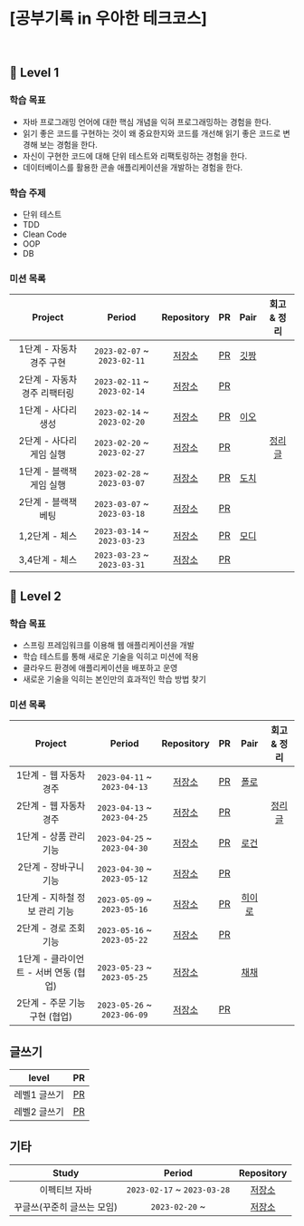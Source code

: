 
# [공부기록 in 우아한 테크코스]


<br>

## 🍏 Level 1

### 학습 목표
- 자바 프로그래밍 언어에 대한 핵심 개념을 익혀 프로그래밍하는 경험을 한다.
- 읽기 좋은 코드를 구현하는 것이 왜 중요한지와 코드를 개선해 읽기 좋은 코드로 변경해 보는 경험을 한다.
- 자신이 구현한 코드에 대해 단위 테스트와 리팩토링하는 경험을 한다.
- 데이터베이스를 활용한 콘솔 애플리케이션을 개발하는 경험을 한다.

### 학습 주제  
- 단위 테스트
- TDD
- Clean Code
- OOP
- DB

### 미션 목록 
| Project | Period | Repository | PR | Pair | 회고 & 정리 |
|:---:|:---:|:---:|:---:|:---:|:---:|
|1단계 - 자동차 경주 구현|`2023-02-07` ~ `2023-02-11`|[저장소](https://github.com/hectick/java-racingcar/tree/step1)|[PR](https://github.com/woowacourse/java-racingcar/pull/493)|[깃짱](https://github.com/eunkeeee)| |
|2단계 - 자동차 경주 리팩터링|`2023-02-11` ~ `2023-02-14`|[저장소](https://github.com/hectick/java-racingcar/tree/step2)|[PR](https://github.com/woowacourse/java-racingcar/pull/552)| | |
|1단계 - 사다리 생성|`2023-02-14` ~ `2023-02-20`|[저장소](https://github.com/hectick/java-ladder/tree/step1)|[PR](https://github.com/woowacourse/java-ladder/pull/122)|[이오](https://github.com/LJW25)| |
|2단계 - 사다리 게임 실행|`2023-02-20` ~ `2023-02-27`|[저장소](https://github.com/hectick/java-ladder/tree/step2)|[PR](https://github.com/woowacourse/java-ladder/pull/155)||[정리글](https://finger-ineedyourhelp.tistory.com/47)|
|1단계 - 블랙잭 게임 실행|`2023-02-28` ~ `2023-03-07`|[저장소](https://github.com/hectick/java-blackjack/tree/step1)|[PR](https://github.com/woowacourse/java-blackjack/pull/445)|[도치](https://github.com/hum02)| |
|2단계 - 블랙잭 베팅|`2023-03-07` ~ `2023-03-18`|[저장소](https://github.com/hectick/java-blackjack/tree/step2)|[PR](https://github.com/woowacourse/java-blackjack/pull/518)| |
|1,2단계 - 체스|`2023-03-14` ~ `2023-03-23`|[저장소](https://github.com/hectick/java-chess/tree/step1)|[PR](https://github.com/woowacourse/java-blackjack/pull/445)|[모디](https://github.com/jaehee329)| |
|3,4단계 - 체스|`2023-03-23` ~ `2023-03-31`|[저장소](https://github.com/hectick/java-chess/tree/step2)|[PR](https://github.com/woowacourse/java-chess/pull/562)| | |

## 🍏 Level 2

### 학습 목표
- 스프링 프레임워크를 이용해 웹 애플리케이션을 개발
- 학습 테스트를 통해 새로운 기술을 익히고 미션에 적용
- 클라우드 환경에 애플리케이션을 배포하고 운영
- 새로운 기술을 익히는 본인만의 효과적인 학습 방법 찾기

### 미션 목록 
| Project | Period | Repository | PR | Pair | 회고 & 정리 |
|:---:|:---:|:---:|:---:|:---:|:---:|
|1단계 - 웹 자동차 경주|`2023-04-11` ~ `2023-04-13`|[저장소](https://github.com/hectick/jwp-racingcar/tree/step1)|[PR](https://github.com/woowacourse/jwp-racingcar/pull/1)|[폴로](https://github.com/green-kong)| |
|2단계 - 웹 자동차 경주|`2023-04-13` ~ `2023-04-25`|[저장소](https://github.com/hectick/jwp-racingcar/tree/step2)|[PR](https://github.com/woowacourse/jwp-racingcar/pull/144)| |[정리글](https://finger-ineedyourhelp.tistory.com/68)|
|1단계 - 상품 관리 기능|`2023-04-25` ~ `2023-04-30`|[저장소](https://github.com/hectick/jwp-shopping-cart/tree/step1)|[PR](https://github.com/woowacourse/jwp-shopping-cart/pull/196)|[로건](https://github.com/70825)| |
|2단계 - 장바구니 기능|`2023-04-30` ~ `2023-05-12`|[저장소](https://github.com/hectick/jwp-shopping-cart/tree/step2)|[PR](https://github.com/woowacourse/jwp-shopping-cart/pull/292)| | |
|1단계 - 지하철 정보 관리 기능|`2023-05-09` ~ `2023-05-16`|[저장소](https://github.com/hectick/jwp-subway-path/tree/step1)|[PR](https://github.com/woowacourse/jwp-subway-path/pull/30)|[히이로](https://github.com/MoonJeWoong)| |
|2단계 - 경로 조회 기능|`2023-05-16` ~ `2023-05-22`|[저장소](https://github.com/hectick/jwp-subway-path/tree/step2)|[PR](https://github.com/woowacourse/jwp-subway-path/pull/121)| |
|1단계 - 클라이언트 - 서버 연동 (협업)|`2023-05-23` ~ `2023-05-25`|[저장소](https://github.com/hectick/jwp-shopping-order/tree/step1)||[채채](https://github.com/chaewon121)|
|2단계 - 주문 기능 구현 (협업)|`2023-05-26` ~ `2023-06-09`|[저장소](https://github.com/hectick/jwp-shopping-order/tree/step2)|[PR](https://github.com/woowacourse/jwp-shopping-order/pull/51)| |

## 글쓰기  
| level | PR |
|:---:|:---:|
|레벨1 글쓰기|[PR](https://github.com/woowacourse/woowa-writing-5/pull/63)|
|레벨2 글쓰기|[PR](https://github.com/woowacourse/woowa-writing-5/pull/262)|

## 기타  
| Study | Period | Repository |
|:---:|:---:|:---:|
|이펙티브 자바|`2023-02-17` ~ `2023-03-28`|[저장소](https://github.com/eunkeeee/2023-effective-java)|
|꾸글쓰(꾸준히 글쓰는 모임)|`2023-02-20` ~ |[저장소](https://github.com/woowacourse-study/Gugles)|

<br>

<br>


<br/>
